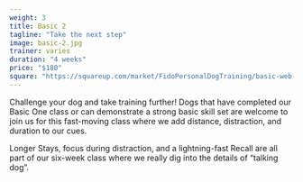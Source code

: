 ```yaml
---
weight: 3
title: Basic 2
tagline: "Take the next step"
image: basic-2.jpg
trainer: varies
duration: "4 weeks"
price: "$180"
square: "https://squareup.com/market/FidoPersonalDogTraining/basic-web-1"
---
```

Challenge your dog and take training further! Dogs that have completed our Basic One class or can demonstrate a strong basic skill set are welcome to join us for this fast-moving class where we add distance, distraction, and duration to our cues. 

Longer Stays, focus during distraction, and a lightning-fast Recall are all part of our six-week class where we really dig into the details of “talking dog”. 



